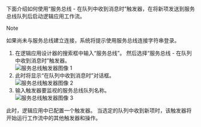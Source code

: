 下面介绍如何使用“服务总线 - 在队列中收到消息时”触发器，在将新项发送到服务总线队列后启动逻辑应用工作流。  

> [!NOTE]
> 如果尚未与服务总线建立连接，系统将提示使用服务总线连接字符串登录。  
> 
> 

1. 在逻辑应用设计器的搜索框中输入“服务总线”。 然后选择“服务总线 - 在队列中收到消息时”触发器。  
   ![服务总线触发器图像 1](./media/connectors-create-api-servicebus/trigger-1.png)   
2. 此时将显示“在队列中收到消息时”对话框。  
   ![服务总线触发器图像 2](./media/connectors-create-api-servicebus/trigger-2.png)   
3. 输入触发器要监视的服务总线队列名称。   
   ![服务总线触发器图像 3](./media/connectors-create-api-servicebus/trigger-3.png)   

此时，逻辑应用中已配置一个触发器。 当选定的队列中收到新项时，该触发器将开始运行工作流中的其他触发器和操作。    



<!--HONumber=Nov16_HO3-->


